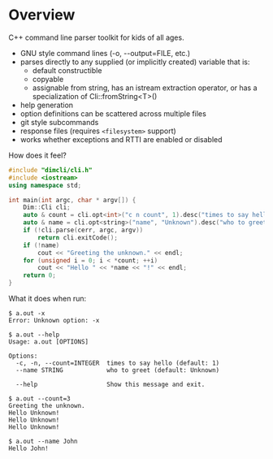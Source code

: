 <!--
Copyright Glen Knowles 2016 - 2019.
Distributed under the Boost Software License, Version 1.0.
-->

# Overview
C++ command line parser toolkit for kids of all ages.

- GNU style command lines (-o, --output=FILE, etc.)
- parses directly to any supplied (or implicitly created) variable that is:
  - default constructible
  - copyable
  - assignable from string, has an istream extraction operator, or has a
    specialization of Cli\::fromString\<T>()
- help generation
- option definitions can be scattered across multiple files
- git style subcommands
- response files (requires `<filesystem>` support)
- works whether exceptions and RTTI are enabled or disabled

How does it feel?

~~~ cpp
#include "dimcli/cli.h"
#include <iostream>
using namespace std;

int main(int argc, char * argv[]) {
    Dim::Cli cli;
    auto & count = cli.opt<int>("c n count", 1).desc("times to say hello");
    auto & name = cli.opt<string>("name", "Unknown").desc("who to greet");
    if (!cli.parse(cerr, argc, argv))
        return cli.exitCode();
    if (!name)
        cout << "Greeting the unknown." << endl;
    for (unsigned i = 0; i < *count; ++i)
        cout << "Hello " << *name << "!" << endl;
    return 0;
}
~~~
What it does when run:

~~~ console
$ a.out -x
Error: Unknown option: -x

$ a.out --help
Usage: a.out [OPTIONS]

Options:
  -c, -n, --count=INTEGER  times to say hello (default: 1)
  --name STRING            who to greet (default: Unknown)

  --help                   Show this message and exit.

$ a.out --count=3
Greeting the unknown.
Hello Unknown!
Hello Unknown!
Hello Unknown!

$ a.out --name John
Hello John!
~~~
